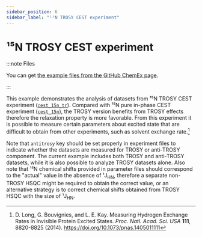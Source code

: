 ```yaml
---
sidebar_position: 6
sidebar_label: "¹⁵N TROSY CEST experiment"
---
```


# ¹⁵N TROSY CEST experiment

:::note Files

You can get
[the example files from the GitHub ChemEx page](https://github.com/gbouvignies/chemex/tree/master/examples/Experiments/CEST_15N_TR).

:::

This example demonstrates the analysis of datasets from ¹⁵N TROSY CEST
experiment ([`cest_15n_tr`](../experiments/cest/cest_15n_tr)). Compared with ¹⁵N pure in-phase CEST
experiment ([`cest_15n`](../experiments/cest/cest_15n)), the TROSY version benefits from TROSY
effects therefore the relaxation property is more favorable. From this
experiment it is possible to measure certain parameters about excited state that
are difficult to obtain from other experiments, such as solvent exchange
rate.[^1]

Note that `antitrosy` key should be set properly in experiment files to indicate
whether the datasets are measured for TROSY or anti-TROSY component. The current
example includes both TROSY and anti-TROSY datasets, while it is also possible
to analyze TROSY datasets alone. Also note that ¹⁵N chemical shifts provided in
parameter files should correspond to the "actual" value in the absence of
¹J<sub>HN</sub>, therefore a separate non-TROSY HSQC might be required to obtain
the correct value, or an alternative strategy is to correct chemical shifts
obtained from TROSY HSQC with the size of ¹J<sub>HN</sub>.

[^1]:
    D. Long, G. Bouvignies, and L. E. Kay. Measuring Hydrogen Exchange Rates in
    Invisible Protein Excited States. _Proc. Natl. Acad. Sci. USA_ **111**,
    8820-8825 (2014). https://doi.org/10.1073/pnas.1405011111
